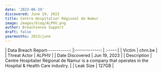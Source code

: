 ```yaml
---
date: '2023-06-19'
discovered: June 19, 2023
title: Centre Hospitalier Régional de Namur
image: images/blog/ALPHV.png
author: Breachsense Support
draft: false
yearmonths: 2023/june
---
```


| Data Breach Report------------:     |:-------------:    | :-----:|
| Victim      | chrn.be      | 
| Threat Actor      | ALPHV      | 
| Date Discovered      | Jun 19, 2023      | 
| Description      | Centre Hospitalier Régional de Namur is a company that operates in the Hospital & Health Care industry.      | 
| Leak Size      | 127GB      | 

